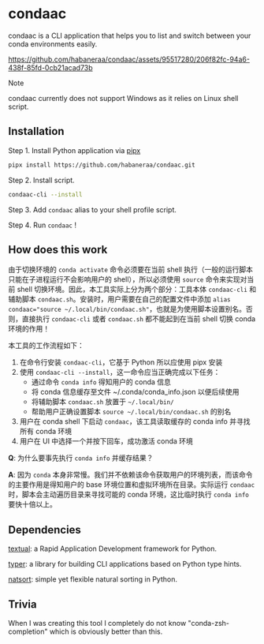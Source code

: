 # condaac

condaac is a CLI application that helps you to list and switch between your conda environments easily.

https://github.com/habaneraa/condaac/assets/95517280/206f82fc-94a6-438f-85fd-0cb21acad73b

> [!NOTE]  
> condaac currently does not support Windows as it relies on Linux shell script.

## Installation

Step 1. Install Python application via [pipx](https://pipx.pypa.io/latest/)

```bash
pipx install https://github.com/habaneraa/condaac.git
```

Step 2. Install script.

```bash
condaac-cli --install
```

Step 3. Add `condaac` alias to your shell profile script.

Step 4. Run `condaac` !

## How does this work

由于切换环境的 `conda activate` 命令必须要在当前 shell 执行（一般的运行脚本只能在子进程运行不会影响用户的 shell），所以必须使用 `source` 命令来实现对当前 shell 切换环境。因此，本工具实际上分为两个部分：工具本体 `condaac-cli` 和辅助脚本 `condaac.sh`。安装时，用户需要在自己的配置文件中添加 `alias condaac="source ~/.local/bin/condaac.sh"`，也就是为使用脚本设置别名。否则，直接执行 `condaac-cli` 或者 `condaac.sh` 都不能起到在当前 shell 切换 conda 环境的作用！

本工具的工作流程如下：

1. 在命令行安装 `condaac-cli`，它基于 Python 所以应使用 pipx 安装
2. 使用 `condaac-cli --install`，这一命令应当正确完成以下任务：
    - 通过命令 `conda info` 得知用户的 conda 信息
    - 将 conda 信息缓存至文件 ~/.conda/conda_info.json 以便后续使用
    - 将辅助脚本 `condaac.sh` 放置于 `~/.local/bin/`
    - 帮助用户正确设置脚本 `source ~/.local/bin/condaac.sh` 的别名
3. 用户在 conda shell 下启动 `condaac`，该工具读取缓存的 conda info 并寻找所有 conda 环境
4. 用户在 UI 中选择一个并按下回车，成功激活 conda 环境

**Q**: 为什么要事先执行 `conda info` 并缓存结果？

**A**: 因为 `conda` 本身非常慢。我们并不依赖该命令获取用户的环境列表，而该命令的主要作用是得知用户的 base 环境位置和虚拟环境所在目录。实际运行 `condaac` 时，脚本会主动遍历目录来寻找可能的 conda 环境，这比临时执行 `conda info` 要快十倍以上。

## Dependencies

[textual](https://github.com/Textualize/textual): a Rapid Application Development framework for Python.

[typer](https://github.com/tiangolo/typer): a library for building CLI applications based on Python type hints.

[natsort](https://github.com/SethMMorton/natsort): simple yet flexible natural sorting in Python.

## Trivia

When I was creating this tool I completely do not know "conda-zsh-completion" which is obviously better than this.
